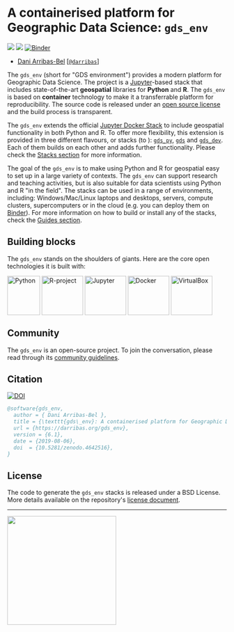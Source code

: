# A containerised platform for Geographic Data Science: `gds_env`

[![](https://images.microbadger.com/badges/image/darribas/gds:6.1.svg)](https://microbadger.com/images/darribas/gds:6.1 "Get your own image badge on microbadger.com")
[![](https://images.microbadger.com/badges/version/darribas/gds:6.1.svg)](https://microbadger.com/images/darribas/gds:6.1 "Get your own version badge on microbadger.com")
[![Binder](https://mybinder.org/badge_logo.svg)](https://mybinder.org/v2/gh/darribas/gds_env/master)

* [Dani Arribas-Bel](http://darribas.org)
  [[`@darribas`](http://twitter.com/darribas)]
  
The `gds_env` (short for "GDS environment") provides a modern platform for Geographic Data Science. The project is a [Jupyter](https://jupyter.org/)-based stack that includes state-of-the-art **geospatial** libraries for **Python** and **R**. The `gds_env` is based on **container** technology to make it a transferrable platform for reproducibility. The source code is released under an [open source license](https://github.com/darribas/gds_env/blob/master/LICENSE) and the build process is transparent.

The `gds_env` extends the official [Jupyter Docker Stack](https://jupyter-docker-stacks.readthedocs.io/en/latest/) to include geospatial functionality in both Python and R. To offer more flexibility, this extension is provided in three different flavours, or stacks (to ): [`gds_py`](stacks/gds_py), [`gds`](stacks/gds) and [`gds_dev`](stacks/gds_dev). Each of them builds on each other and adds further functionality. Please check the [Stacks section](stacks) for more information.

The goal of the `gds_env` is to make using Python and R for geospatial easy to set up in a large variety of contexts. The `gds_env` can support research and teaching activities, but is also suitable for data scientists using Python and R "in the field". The stacks can be used in a range of environments, including: Windows/Mac/Linux laptops and desktops, servers, compute clusters, supercomputers or in the cloud (e.g. you can deploy them on [Binder](https://mybinder.org/)). For more information on how to build or install any of the stacks, check the [Guides section](guides).

## Building blocks

The `gds_env` stands on the shoulders of giants. Here are the core open technologies it is built with:

 <style>
.vertimg {
  vertical-align: middle;
}
</style>

[<img src="https://upload.wikimedia.org/wikipedia/commons/c/c3/Python-logo-notext.svg" alt="Python" width="75" height="90" class="vertimg">](https://www.python.org/)
[<img src="https://www.r-project.org/logo/Rlogo.svg" alt="R-project" width="95" height="90" class="vertimg">](https://www.r-project.org/)
[<img src="https://upload.wikimedia.org/wikipedia/commons/3/38/Jupyter_logo.svg" alt="Jupyter" width="95" height="90" class="vertimg">](https://jupyter.org/)
[<img src="https://www.docker.com/sites/default/files/d8/2019-07/vertical-logo-monochromatic.png" alt="Docker" width="95" height="90" class="vertimg">](https://www.docker.com/)
[<img src="https://upload.wikimedia.org/wikipedia/commons/d/d5/Virtualbox_logo.png" alt="VirtualBox" width="95" height="90" class="vertimg">](https://www.virtualbox.org/)

## Community

The `gds_env` is an open-source project. To join the conversation, please read through its [community guidelines](contributing).

## Citation

[![DOI](https://zenodo.org/badge/65582539.svg)](https://zenodo.org/badge/latestdoi/65582539)

```bibtex
@software{gds_env,
  author = { Dani Arribas-Bel },
  title = {\texttt{gds\_env}: A containerised platform for Geographic Data Science},
  url = {https://darribas.org/gds_env},
  version = {6.1},
  date = {2019-08-06},
  doi  = {10.5281/zenodo.4642516},
}
```

## License

The code to generate the `gds_env` stacks is released under a BSD License. More details available on the repository's [license document](https://github.com/darribas/gds_env/blob/master/LICENSE).

---

[<img src="https://github.com/darribas/gds_env/raw/master/website/gdsl.png" width="250">](https://www.liverpool.ac.uk/geographic-data-science/)

